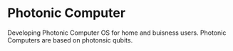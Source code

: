 # Photonic Computer
Developing Photonic Computer OS for home and buisness users. Photonic Computers are based on photonsic qubits.

